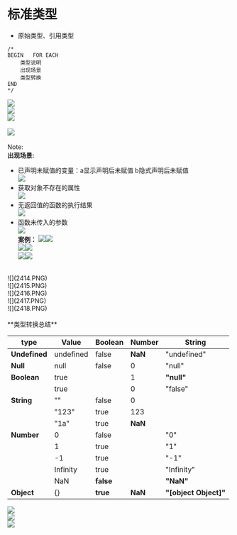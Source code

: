 # 标准类型
* 原始类型、引用类型<br />
```
/*
BEGIN   FOR EACH
    类型说明
    出现场景
    类型转换
END
*/
```
![](241.PNG)<br />
![](2411.PNG)<br />
![](2412.PNG)<br />
<br />
![](2413.PNG)<br /><br />
Note: <br />
**出现场景:**<br />
* 已声明未赋值的变量：a显示声明后未赋值   b隐式声明后未赋值<br />
![](24131.PNG)<br />
* 获取对象不存在的属性<br />
![](24132.PNG)
* 无返回值的函数的执行结果<br />
![](24133.PNG)
* 函数未传入的参数<br />
![](24134.PNG)<br />
**案例：**
![](24135.PNG)![](24136.PNG)<br />
![](24137.PNG)![](24138.PNG)<br />
![](24139.PNG)![](241310.PNG)<br />
<br />
![](2414.PNG)<br />
![](2415.PNG)<br />
![](2416.PNG)<br />
![](2417.PNG)<br />
![](2418.PNG)<br />
<br />
**类型转换总结**<br />

| type | Value | Boolean | Number | String |
| -- | -- | -- | -- | -- |
| **Undefined** | undefined | false | **NaN** | "undefined" |
| **Null** | null | false | 0 | "null" |
| **Boolean** | true |  | 1 | **"null"** |
|  | true |  | 0 | "false" |
| **String** | "" | false | 0 |  |
|  | "123" | true | 123 |  |
|  | "1a" | true | **NaN** |  |
| **Number** | 0 | false |  | "0" |
|  | 1 | true |  | "1" |
|  | -1 | true |  | "-1" |
|  | Infinity | true |  | "Infinity" |
|  | NaN | **false** |  | **"NaN"** |
| **Object** | {} | **true** | **NaN** | **"[object Object]"** |

![](2419.png)<br />
![](24191.png)<br />
![](24192.png)<br />